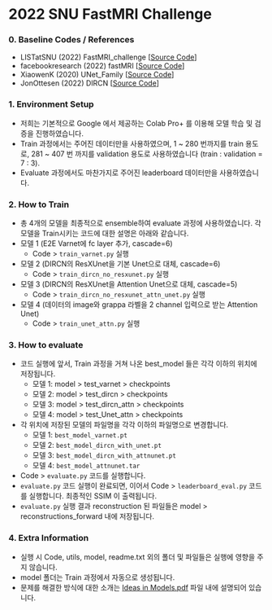 # 2022 SNU FastMRI Challenge

### 0. Baseline Codes / References
- LISTatSNU (2022) FastMRI_challenge [[Source Code](https://github.com/LISTatSNU/FastMRI_challenge)]
- facebookresearch (2022) fastMRI [[Source Code](https://github.com/facebookresearch/fastMRI)]
- XiaowenK (2020) UNet_Family [[Source Code](https://github.com/XiaowenK/UNet_Family)]
- JonOttesen (2022) DIRCN [[Source Code](https://github.com/JonOttesen/DIRCN)]

### 1. Environment Setup
- 저희는 기본적으로 Google 에서 제공하는 Colab Pro+ 를 이용해 모델 학습 및 검증을 진행하였습니다.
- Train 과정에서는 주어진 데이터만을 사용하였으며, 1 ~ 280 번까지를 train 용도로, 281 ~ 407 번 까지를 validation 용도로 사용하였습니다 (train : validation = 7 : 3).
- Evaluate 과정에서도 마찬가지로 주어진 leaderboard 데이터만을 사용하였습니다.


### 2. How to Train
- 총 4개의 모델을 최종적으로 ensemble하여 evaluate 과정에 사용하였습니다. 각 모델을 Train시키는 코드에 대한 설명은 아래와 같습니다.
- 모델 1 (E2E Varnet에 fc layer 추가, cascade=6)
    - Code > `train_varnet.py` 실행
- 모델 2 (DIRCN의 ResXUnet을 기본 Unet으로 대체, cascade=6)
    - Code > `train_dircn_no_resxunet.py` 실행
- 모델 3 (DIRCN의 ResXUnet을 Attention Unet으로 대체, cascade=5)
    - Code > `train_dircn_no_resxunet_attn_unet.py` 실행
- 모델 4 (데이터의 image와 grappa 라벨을 2 channel 입력으로 받는 Attention Unet)
    - Code > `train_unet_attn.py` 실행


### 3. How to evaluate
- 코드 실행에 앞서, Train 과정을 거쳐 나온 best_model 들은 각각 이하의 위치에 저장됩니다.
    - 모델 1: model > test_varnet > checkpoints
    - 모델 2: model > test_dircn > checkpoints
    - 모델 3: model > test_dircn_attn > checkpoints
    - 모델 4: model > test_Unet_attn > checkpoints
- 각 위치에 저장된 모델의 파일명을 각각 이하의 파일명으로 변경합니다. 
    - 모델 1: `best_model_varnet.pt`
    - 모델 2: `best_model_dircn_with_unet.pt`
    - 모델 3: `best_model_dircn_with_attnunet.pt`
    - 모델 4: `best_model_attnunet.tar`
- Code > `evaluate.py` 코드를 실행합니다.
- `evaluate.py` 코드 실행이 완료되면, 이어서 Code > `leaderboard_eval.py` 코드를 실행합니다. 최종적인 SSIM 이 출력됩니다.
- `evaluate.py` 실행 결과 reconstruction 된 파일들은 model > reconstructions_forward 내에 저장됩니다.


### 4. Extra Information
- 실행 시 Code, utils, model, readme.txt 외의 폴더 및 파일들은 실행에 영향을 주지 않습니다.
- model 폴더는 Train 과정에서 자동으로 생성됩니다.
- 문제를 해결한 방식에 대한 소개는 [Ideas in Models.pdf](https://github.com/frogyunmax/fastMRI/blob/master/Ideas%20in%20Models.pdf) 파일 내에 설명되어 있습니다.
